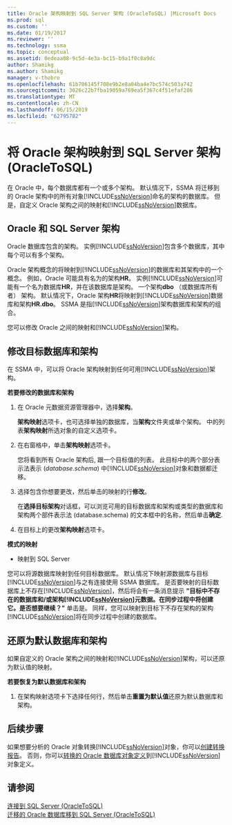 ```yaml
---
title: Oracle 架构映射到 SQL Server 架构 (OracleToSQL) |Microsoft Docs
ms.prod: sql
ms.custom: ''
ms.date: 01/19/2017
ms.reviewer: ''
ms.technology: ssma
ms.topic: conceptual
ms.assetid: 0edeaa08-9c5d-4e3a-bc15-b9a1f0c8a9dc
author: Shamikg
ms.author: Shamikg
manager: v-thobro
ms.openlocfilehash: 61b706145f708e9b2e8a04ba4e7bc574c503a742
ms.sourcegitcommit: 3026c22b7fba19059a769ea5f367c4f51efaf286
ms.translationtype: MT
ms.contentlocale: zh-CN
ms.lasthandoff: 06/15/2019
ms.locfileid: "62795782"
---
```

# <a name="mapping-oracle-schemas-to-sql-server-schemas-oracletosql"></a>将 Oracle 架构映射到 SQL Server 架构 (OracleToSQL)
在 Oracle 中，每个数据库都有一个或多个架构。 默认情况下，SSMA 将迁移到的 Oracle 架构中的所有对象[!INCLUDE[ssNoVersion](../../includes/ssnoversion-md.md)]命名的架构的数据库。 但是，自定义 Oracle 架构之间的映射和[!INCLUDE[ssNoVersion](../../includes/ssnoversion-md.md)]数据库。  
  
## <a name="oracle-and-sql-server-schemas"></a>Oracle 和 SQL Server 架构  
Oracle 数据库包含的架构。 实例[!INCLUDE[ssNoVersion](../../includes/ssnoversion-md.md)]包含多个数据库，其中每个可以有多个架构。  
  
Oracle 架构概念的将映射到[!INCLUDE[ssNoVersion](../../includes/ssnoversion-md.md)]的数据库和其架构中的一个概念。 例如，Oracle 可能具有名为的架构**HR**。 实例[!INCLUDE[ssNoVersion](../../includes/ssnoversion-md.md)]可能有一个名为数据库**HR**，并在该数据库是架构。 一个架构**dbo** （或数据库所有者） 架构。 默认情况下，Oracle 架构**HR**将映射到[!INCLUDE[ssNoVersion](../../includes/ssnoversion-md.md)]数据库和架构**HR.dbo**。 SSMA 是指[!INCLUDE[ssNoVersion](../../includes/ssnoversion-md.md)]架构数据库和架构的组合。  
  
您可以修改 Oracle 之间的映射和[!INCLUDE[ssNoVersion](../../includes/ssnoversion-md.md)]架构。  
  
## <a name="modifying-the-target-database-and-schema"></a>修改目标数据库和架构  
在 SSMA 中，可以将 Oracle 架构映射到任何可用[!INCLUDE[ssNoVersion](../../includes/ssnoversion-md.md)]架构。  
  
**若要修改的数据库和架构**  
  
1.  在 Oracle 元数据资源管理器中，选择**架构**。  
  
    **架构映射**选项卡，也可选择单独的数据库，当**架构**文件夹或单个架构。 中的列表**架构映射**所选对象的自定义选项卡。  
  
2.  在右窗格中，单击**架构映射**选项卡。  
  
    您将看到所有 Oracle 架构后, 跟一个目标值的列表。 此目标中的两个部分表示法表示 (*database.schema*) 中[!INCLUDE[ssNoVersion](../../includes/ssnoversion-md.md)]对象和数据都迁移。  
  
3.  选择包含你想要更改，然后单击的映射的行**修改**。  
  
    在**选择目标架构**对话框，可以浏览可用的目标数据库和架构或类型的数据库和架构两个部件表示法 (database.schema) 的文本框中的名称，然后单击**确定**.  
  
4.  在目标上的更改**架构映射**选项卡。  
  
**模式的映射**  
  
-   映射到 SQL Server  
  
您可以将源数据库映射到任何目标数据库。 默认情况下映射源数据库与目标[!INCLUDE[ssNoVersion](../../includes/ssnoversion-md.md)]与之有连接使用 SSMA 数据库。 是否要映射的目标数据库上不存在[!INCLUDE[ssNoVersion](../../includes/ssnoversion-md.md)]，然后将会有一条消息提示 **"目标中不存在的数据库和/或架构[!INCLUDE[ssNoVersion](../../includes/ssnoversion-md.md)]元数据。在同步过程中将创建它。是否想要继续？"** 单击是。 同样，您可以映射到目标下不存在架构的架构[!INCLUDE[ssNoVersion](../../includes/ssnoversion-md.md)]将在同步过程中创建的数据库。  
  
## <a name="reverting-to-the-default-database-and-schema"></a>还原为默认数据库和架构  
如果自定义的 Oracle 架构之间的映射和[!INCLUDE[ssNoVersion](../../includes/ssnoversion-md.md)]架构，可以还原为默认值的映射。  
  
**若要恢复为默认数据库和架构**  
  
1.  在架构映射选项卡下选择任何行，然后单击**重置为默认值**还原为默认数据库和架构。  
  
## <a name="next-steps"></a>后续步骤  
如果想要分析的 Oracle 对象转换[!INCLUDE[ssNoVersion](../../includes/ssnoversion-md.md)]对象，你可以[创建转换报告](assessing-oracle-schemas-for-conversion-oracletosql.md)。 否则，你可以[转换的 Oracle 数据库对象定义](converting-oracle-schemas-oracletosql.md)到[!INCLUDE[ssNoVersion](../../includes/ssnoversion-md.md)]对象定义。  
  
## <a name="see-also"></a>请参阅  
[连接到 SQL Server &#40;OracleToSQL&#41;](../../ssma/oracle/connecting-to-sql-server-oracletosql.md)  
[迁移的 Oracle 数据库移到 SQL Server &#40;OracleToSQL&#41;](../../ssma/oracle/migrating-oracle-databases-to-sql-server-oracletosql.md)  
  
